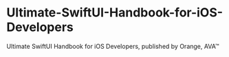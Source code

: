 # Ultimate-SwiftUI-Handbook-for-iOS-Developers
Ultimate SwiftUI Handbook for iOS Developers, published by Orange, AVA™
